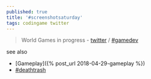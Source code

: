 ```yaml
---
published: true
title: '#screenshotsaturday'
tags: codingame twitter
---
```

> World Games in progress - [twitter](https://twitter.com/search?q=%23screenshotsaturday&src=tyah) / [#gamedev](https://mastodon.social/tags/gamedev)

see also
- [Gameplay]({% post_url 2018-04-29-gameplay %})
- [#deathtrash](https://twitter.com/hashtag/deathtrash?src=hash)
